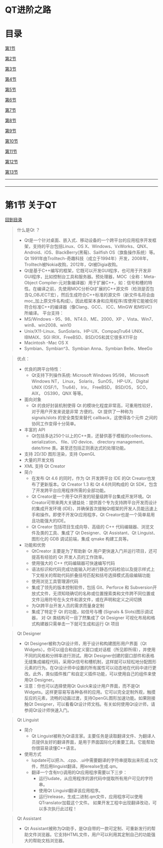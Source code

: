 # QT进阶之路

<a name="目录"></a>

# 目录

<a href="#w1">第1节</a>

<a href="#w2">第2节</a>

<a href="#w3">第3节</a>

<a href="#w4">第4节</a>

<a href="#w5">第5节</a>

<a href="#w6">第6节</a>

<a href="#w7">第7节</a>

<a href="#w8">第8节</a>

<a href="#w9">第9节</a>

<a href="#w10">第10节</a>

<a href="#w11">第11节</a>

<a href="#w12">第12节</a>

<a href="#w13">第13节</a>


-------

### 
<a name="w1"></a>

-------
# 第1节 关于QT

<a href="#目录">回到目录</a>

> 什么是Qt ？
> - Qt是一个针对桌面、嵌入式、移动设备的一个跨平台的应用程序开发框架，支持的平台包括Linux、OS X、Windows、VxWorks、QNX、Android、iOS、BlackBerry(黑莓)、Sailfish OS（旗鱼操作系统）等。
Qt 1991年由Trolltech-奇趣科技（成立于1994年）开发，2008年，Trolltech被Nokia收购，2012年，Qt被Digia收购。
> - Qt是基于C++编写的框架，它既可以开发GUI程序，也可用于开发非GUI程序，比如控制台工具和服务器。预处理器，MOC（全称：Meta-Object Compiler-元对象编译器）用于扩展C++，如：信号和槽的特性。在编译之前，先使用MOC分析Qt扩展的C++源文件（检测是否包含Q_OBJECT宏），然后生成符合C++标准的源文件（新文件名将会由moc_加上原文件名构成）。因此框架本身和应用程序/库使用它能被任何符合标准C++的编译器（像Clang、GCC、 ICC、MinGW 和MSVC）所编译。
> 平台支持：
> - MS/Windows - 95、98、NT4.0、ME、2000、XP 、Vista、Win7、win8、win2008、win10
> - Unix/X11-Linux、SunSolaris、HP-UX、CompaqTru64 UNIX、IBMAIX、SGI IRIX、FreeBSD、BSD/OS和其它很多X11平台
> - Macintosh -Mac OS X
> - Symbian、Symbian^3、Symbian Anna、Symbian Belle、MeeGo

> 优点：
> - 优良的跨平台特性： 
>    - Qt支持下列操作系统: Microsoft Windows 95/98， Microsoft Windows NT， Linux， Solaris， SunOS， HP-UX， Digital UNIX (OSF/1， Tru64)， Irix， FreeBSD， BSD/OS， SCO， AIX， OS390，QNX 等等。
> - 面向对象 
>    - Qt 的良好封装机制使得 Qt 的模块化程度非常高，可重用性较好，对于用户开发来说是非常 方便的。 Qt 提供了一种称为 signals/slots 的安全类型来替代 callback，这使得各个元件 之间的协同工作变得十分简单。
> - 丰富的 API 
>    - Qt包括多达250个以上的C++类，还替供基于模板的collections、serialization、 file、I/O device、 directory management、date/time 类。甚至还包括正则表达式的处理功能。
> - 支持 2D/3D 图形渲染，支持 OpenGL
> - 大量的开发文档
> - XML 支持
> Qt Creator
> - 简介
>    - 在发布 Qt 4.6 的同时，作为 Qt 开发跨平台 IDE 的Qt Creator也发布了更新版本。Qt Creator 1.3 和 Qt 4.6共同构成的 Qt SDK，包含了开发跨平台应用程序所需的全部功能。
>    - Qt Creator是一个用于Qt开发的轻量级跨平台集成开发环境。Qt Creator可带来两大关键益处：提供首个专为支持跨平台开发而设计的集成开发环境 (IDE)，并确保首次接触Qt框架的开发人员能迅速上手和操作。即使不开发Qt应用程序，Qt Creator也是一个简单易用且功能强大的IDE。
>    - Qt Creator 包括项目生成向导、高级的 C++ 代码编辑器、浏览文件及类的工具、集成了 Qt Designer、Qt Assistant、Qt Linguist、图形化的 GDB 调试前端，集成 qmake 构建工具等。
> - 功能和优势
>    - QtCreator 主要是为了帮助新 Qt 用户更快速入门并运行项目，还可提高有经验的 Qt 开发人员的工作效率。
>    - 使用强大的 C++ 代码编辑器可快速编写代码
>    - 语法标识和代码完成功能输入时进行静态代码检验以及提示样式上下文相关的帮助代码折叠括号匹配和括号选择模式高级编辑功能
>    - 使用浏览工具管理源代码
>    - 集成了领先的版本控制软件，包括 Git、Perforce 和 Subversion开放式文件，无须知晓确切的名称或位置搜索类和文件跨不同位置或文件沿用符号在头文件和源文件，或在声明和定义之间切换
>    - 为Qt跨平台开发人员的需求而量身定制
>    - 集成了特定于 Qt 的功能，如信号与槽 (Signals & Slots)图示调试器， 对 Qt 类结构可一目了然集成了 Qt Designer 可视化布局和格式构建器只需单击一下就可生成和运行 Qt 项目

> Qt Designer
> - Qt Designer被称为Qt设计师，用于设计和构建图形用户界面（Qt Widgets）。你可以组合和自定义窗口或对话框（所见即所得），并使用不同的风格和分辨率进行测试。用Qt Designer创建的窗口部件和表格无缝集成编程代码，采用Qt信号和槽机制，这样就可以轻松地分配图形元素的行为。在Qt设计师中设置的所有属性可以动态地在代码中进行更改。此外，类似插件推广和自定义插件功能，可以使用自己的组件来使用Qt Designer。
> - 注意：你也可以选择使用Qt Quick来设计用户界面，而不是Qt Widgets。这样更容易写各种各样的应用。它可以完全定制外观，触摸反应的元素，流畅的动画过渡，支持OpenGL图形加速功能。如果刚接触Qt Designer，可以看看Qt设计师文档。有关如何使用Qt设计师，请参阅Qt设计师快速入门。

> Qt Linguist
> - 简介
>    - Qt Linguist被称为Qt语言家。主要任务是读取翻译文件、为翻译人员提供友好的翻译界面，是用于界面国际化的重要工具。它能帮助你很容易读懂C++语言。
> - 使用方式
>    - lupdate可以把.h、.cpp、.ui中需要翻译的字符串提取出来形成.ts文件，然后用linguist翻译。用lerealse生成.qm。
>    - 翻译一个含有tr()调用的Qt应用程序需要以下三步： 
>       - 运行ludate，从应用程序的源代码中提取所有用户可见的字符串。 
>       - 使用Qt Linguist翻译该应用程序。 
>       - 运行lrelease，生成二进制.qm文件，应用程序可以使用QTranslator加载这个文件。 
如果开发工程中出现翻译改动，可以多次执行此过程！

> Qt Assistant
> - Qt Assistant被称为Qt助手，是Qt自带的一款可定制、可重新发行的帮助文件浏览器。它支持HTML文件，用户可以利用其定制自己的功能强大的帮助文档浏览器。
